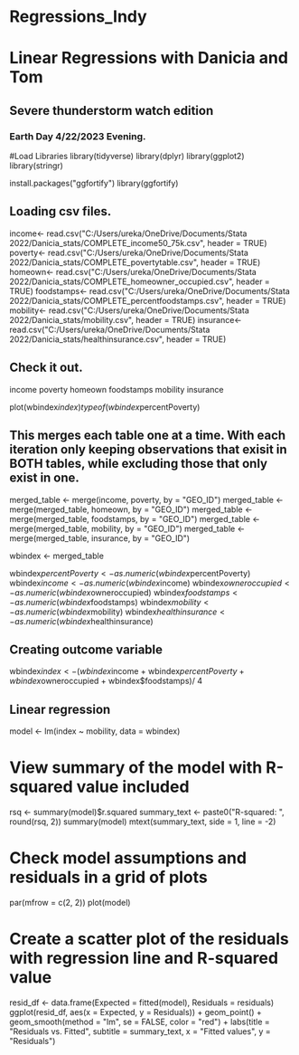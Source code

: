 # Regressions_Indy

# Linear Regressions with Danicia and Tom
## Severe thunderstorm watch edition
### Earth Day 4/22/2023 Evening.

#Load Libraries
library(tidyverse)
library(dplyr)
library(ggplot2)
library(stringr)

install.packages("ggfortify")
library(ggfortify)

## Loading csv files.
income<- read.csv("C:/Users/ureka/OneDrive/Documents/Stata 2022/Danicia_stats/COMPLETE_income50_75k.csv", header = TRUE)
poverty<- read.csv("C:/Users/ureka/OneDrive/Documents/Stata 2022/Danicia_stats/COMPLETE_povertytable.csv", header = TRUE)
homeown<- read.csv("C:/Users/ureka/OneDrive/Documents/Stata 2022/Danicia_stats/COMPLETE_homeowner_occupied.csv", header = TRUE)
foodstamps<- read.csv("C:/Users/ureka/OneDrive/Documents/Stata 2022/Danicia_stats/COMPLETE_percentfoodstamps.csv", header = TRUE)
mobility<- read.csv("C:/Users/ureka/OneDrive/Documents/Stata 2022/Danicia_stats/mobility.csv", header = TRUE)
insurance<- read.csv("C:/Users/ureka/OneDrive/Documents/Stata 2022/Danicia_stats/healthinsurance.csv", header = TRUE)

## Check it out.
income
poverty
homeown
foodstamps
mobility
insurance

plot(wbindex$index)
typeof(wbindex$percentPoverty)

## This merges each table one at a time. With each iteration only keeping observations that exisit in BOTH tables, while excluding those that only exist in one. 
merged_table <- merge(income, poverty, by = "GEO_ID")
merged_table <- merge(merged_table, homeown, by = "GEO_ID")
merged_table <- merge(merged_table, foodstamps, by = "GEO_ID")
merged_table <- merge(merged_table, mobility, by = "GEO_ID")
merged_table <- merge(merged_table, insurance, by = "GEO_ID")

wbindex <- merged_table 

wbindex$percentPoverty <- as.numeric(wbindex$percentPoverty)
wbindex$income <- as.numeric(wbindex$income)
wbindex$owneroccupied  <- as.numeric(wbindex$owneroccupied)
wbindex$foodstamps <- as.numeric(wbindex$foodstamps)
wbindex$mobility <- as.numeric(wbindex$mobility)
wbindex$healthinsurance <- as.numeric(wbindex$healthinsurance)

## Creating outcome variable
wbindex$index <- (wbindex$income + wbindex$percentPoverty + wbindex$owneroccupied + wbindex$foodstamps)/ 4


## Linear regression
model <- lm(index ~ mobility, data = wbindex)

# View summary of the model with R-squared value included
rsq <- summary(model)$r.squared
summary_text <- paste0("R-squared: ", round(rsq, 2))
summary(model)
mtext(summary_text, side = 1, line = -2)

# Check model assumptions and residuals in a grid of plots
par(mfrow = c(2, 2))
plot(model)

# Create a scatter plot of the residuals with regression line and R-squared value
resid_df <- data.frame(Expected = fitted(model), Residuals = residuals)
ggplot(resid_df, aes(x = Expected, y = Residuals)) +
  geom_point() +
  geom_smooth(method = "lm", se = FALSE, color = "red") +
  labs(title = "Residuals vs. Fitted", subtitle = summary_text, x = "Fitted values", y = "Residuals")
